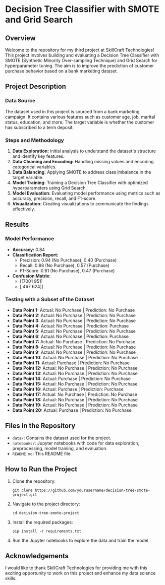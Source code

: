 # Decision Tree Classifier with SMOTE and Grid Search
## Overview

Welcome to the repository for my third project at SkillCraft Technologies! This project involves building and evaluating a Decision Tree Classifier with SMOTE (Synthetic Minority Over-sampling Technique) and Grid Search for hyperparameter tuning. The aim is to improve the prediction of customer purchase behavior based on a bank marketing dataset.

## Project Description

### Data Source
The dataset used in this project is sourced from a bank marketing campaign. It contains various features such as customer age, job, marital status, education, and more. The target variable is whether the customer has subscribed to a term deposit.

### Steps and Methodology
1. **Data Exploration:** Initial analysis to understand the dataset's structure and identify key features.
2. **Data Cleaning and Encoding:** Handling missing values and encoding categorical variables.
3. **Data Balancing:** Applying SMOTE to address class imbalance in the target variable.
4. **Model Training:** Training a Decision Tree Classifier with optimized hyperparameters using Grid Search.
5. **Model Evaluation:** Evaluating model performance using metrics such as accuracy, precision, recall, and F1-score.
6. **Visualization:** Creating visualizations to communicate the findings effectively.

## Results

### Model Performance
- **Accuracy:** 0.84
- **Classification Report:** 
  - Precision: 0.94 (No Purchase), 0.40 (Purchase)
  - Recall: 0.88 (No Purchase), 0.57 (Purchase)
  - F1-Score: 0.91 (No Purchase), 0.47 (Purchase)
- **Confusion Matrix:** 
  - [[7001  951]
  - [ 467  624]]

### Testing with a Subset of the Dataset
- **Data Point 1:** Actual: No Purchase | Prediction: No Purchase
- **Data Point 2:** Actual: No Purchase | Prediction: No Purchase
- **Data Point 3:** Actual: No Purchase | Prediction: No Purchase
- **Data Point 4:** Actual: No Purchase | Prediction: Purchase
- **Data Point 5:** Actual: No Purchase | Prediction: No Purchase
- **Data Point 6:** Actual: No Purchase | Prediction: Purchase
- **Data Point 7:** Actual: No Purchase | Prediction: No Purchase
- **Data Point 8:** Actual: No Purchase | Prediction: No Purchase
- **Data Point 9:** Actual: No Purchase | Prediction: No Purchase
- **Data Point 10:** Actual: No Purchase | Prediction: No Purchase
- **Data Point 11:** Actual: Purchase | Prediction: No Purchase
- **Data Point 12:** Actual: No Purchase | Prediction: No Purchase
- **Data Point 13:** Actual: No Purchase | Prediction: No Purchase
- **Data Point 14:** Actual: Purchase | Prediction: No Purchase
- **Data Point 15:** Actual: No Purchase | Prediction: No Purchase
- **Data Point 16:** Actual: Purchase | Prediction: Purchase
- **Data Point 17:** Actual: No Purchase | Prediction: No Purchase
- **Data Point 18:** Actual: No Purchase | Prediction: No Purchase
- **Data Point 19:** Actual: No Purchase | Prediction: No Purchase
- **Data Point 20:** Actual: Purchase | Prediction: No Purchase

## Files in the Repository
- `data/`: Contains the dataset used for the project.
- `notebooks/`: Jupyter notebooks with code for data exploration, preprocessing, model training, and evaluation.
- `README.md`: This README file.

## How to Run the Project
1. Clone the repository:
   ```
   git clone https://github.com/yourusername/decision-tree-smote-project.git

2. Navigate to the project directory:
   ```
   cd decision-tree-smote-project

3. Install the required packages:
   ```
   pip install -r requirements.txt

4. Run the Jupyter notebooks to explore the data and train the model.


## Acknowledgements
I would like to thank SkillCraft Technologies for providing me with this exciting opportunity to work on this project and enhance my data science skills.
